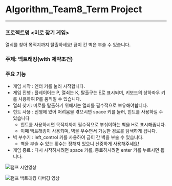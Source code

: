 # Algorithm_Team8_Term Project
--- 

### 프로젝트명 <미로 찾기 게임>
열쇠를 찾아 목적지까지 탈출하세요!
금이 간 벽은 부술 수 있습니다. 

### 주제: 백트래킹(with 제약조건)


### 주요 기능
- 게임 시작 : 엔터 키를 눌러 시작합니다.  
- 게임 진행 : 플레이어는 P, 열쇠는 K, 탈출구는 E로 표시되며, 키보드의 상하좌우 키를 사용하여 P를 움직일 수 있습니다.
- 열쇠 찾기: 미로를 탈출하기 위해서는 열쇠를 필수적으로 보유해야합니다. 
- 힌트 사용 : 진행에 있어 어려움을 겪으시면 space 키를 눌러, 힌트를 사용하실 수 있습니다
    - 힌트를 사용하시면 목적지까지 필수적으로 부숴야하는 벽을 H로 표시해줍니다.
    - 이때 백트래킹이 사용되며, 벽을 부수면서 가능한 경로를 탐색하게 됩니다. 
- 벽 부수기 : left_control 키를 사용하여 금이 간 벽을 부술 수 있습니다.
    - 벽을 부술 수 있는 횟수는 정해져 있으니 신중하게 사용해주세요!    
- 게임 종료 : 다시 시작하시려면 space 키를, 종료하시려면 enter 키를 누르시면 됩니다.


![텀프 시연영상](https://github.com/jym8391/algorithm_team/assets/65708226/17ab6d8e-d75c-4123-bea8-6f8d116c7422)  



![텀프 백트래킹 디버깅 영상](https://github.com/jym8391/algorithm_team/assets/65708226/47ce9679-f9b8-4992-ba6d-86e951608677)  

